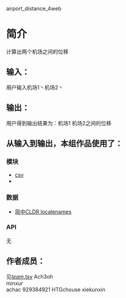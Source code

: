 airport_distance_4web



# 简介 
计算出两个机场之间的位移




## 输入：
用户输入机场1丶机场2丶
## 输出：
用户得到输出结果为：机场1 机场2之间的位移
## 从输入到输出，本组作品使用了：
### 模块
* [csv](https://github.com/python-visualization/folium)
* 
### 数据
* [简中CLDR localenames](https://github.com/unicode-cldr/cldr-localenames-modern/blob/master/main/zh-Hans/territories.json)
### API
无


## 作者成员：
见[_team_.tsv](_team_/_team_.tsv)
Ach3oh  
minxur  
achac 
929384921 
HTGchouse 
xiekunxin		  
  
